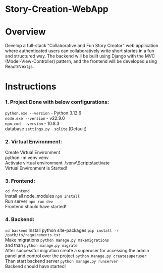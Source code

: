 # Story-Creation-WebApp

# Overview
Develop a full-stack "Collaborative and Fun Story Creator" web application where
authenticated users can collaboratively write short stories in a fun and structured way. The
backend will be built using Django with the MVC (Model-View-Controller) pattern, and the
frontend will be developed using React/Next.js.

# Instructions

### 1. Project Done with below configurations:
`python.exe --version` - Python 3.12.6 <br />
`node.exe --version` - v22.9.0 <br />
`npm.cmd --version` - 10.8.3 <br />
database `settings.py` - `sqlite` (Default) <br />

### 2. Virtual Environment:
Create Virtual Environment <br />
python -m venv venv <br />
Activate virtual environment .\venv\Scripts\activate <br />
Virtual Environment is Started! <br />

### 3. Frontend:
`cd frontend` <br />
Install all node_modules `npm install` <br />
Run server `npm run dev` <br />
Frontend should have started! <br />

### 4. Backend:
`cd backend`
Install python site-packages `pip install -r /path/to/requirements.txt` <br />
Make migrations `python manage.py makemigrations` <br /> and than `python manage.py migrate` <br />
After successful migration create a superuser for accessing the admin panel and control over the project `python manage.py createsuperuser` <br />
Than start backend server `python manage.py runserver` <br />
Backend should have started! <br />
